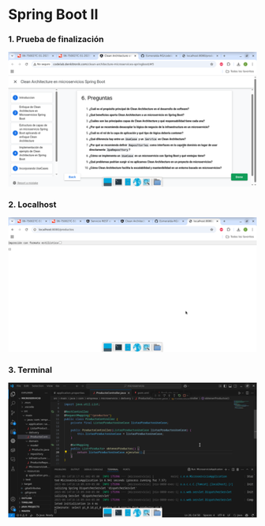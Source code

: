 # Spring Boot II

### 1. Prueba de finalización
![fin](./images/codelab.png)

### 2. Localhost
![localhost](./images/prueba_localhost.png)

### 3. Terminal
![terminal](./images/prueba_terminal.png)